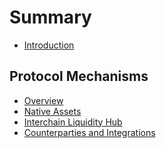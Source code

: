 # Summary

* [Introduction](README.md)

<!---

## User Guide

* [Getting Started](getting_started/README.md)
  * [Liquidity Providers](getting_started/liquidity_providers.md)
  * [Bridging](getting_started/bridging.md)
-->

## Protocol Mechanisms

* [Overview](mechanisms/overview.md)
* [Native Assets](mechanisms/native-assets.md)
* [Interchain Liquidity Hub](mechanisms/interchain-liquidity-hub.md)
* [Counterparties and Integrations](mechanisms/integrations.md)
